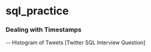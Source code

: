 # sql_practice

### Dealing with Timestamps
-- Histogram of Tweets [Twitter SQL Interview Question]
